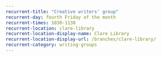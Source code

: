 ```yaml
---
recurrent-title: "Creative writers' group"
recurrent-day: fourth Friday of the month
recurrent-times: 1030-1130
recurrent-location: clare-library
recurrent-location-display-name: Clare Library
recurrent-location-display-url: /branches/clare-library/
recurrent-category: writing-groups
---
```

